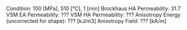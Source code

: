 Condition: 100 \[MPa], 510 \[°C], 1 \[min]
Brockhaus HA Permeability: 31.7
VSM EA Permeability: ???
VSM HA Permeability: ???
Anisotropy Energy (uncorrected for shape): ??? \[kJ/m3]
Anisotropy Field: ??? \[kA/m]
